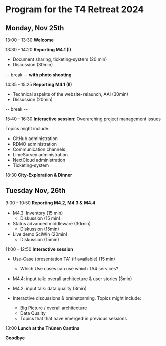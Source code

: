 ﻿---
layout: ../layouts/MarkdownLayout.astro

---
# Program for the T4 Retreat 2024

## Monday, Nov 25th

13:00 - 13:30 **Welcome**

13:30 - 14:20 **Reporting M4.1 (I)**

 + Document sharing, ticketing-system (20 min)
 + Discussion (30min)
  
-- break --  **with photo shooting**

14:35 - 15:25 **Reporting M4.1 (II)**

 + Technical aspekts of the website-relaunch, AAI (30min)
 + Dissussion (20min)

-- break -- 

15:40 - 16:30 **Interactive session**: Overarching project management issues

Topics might include:

+ GitHub administration
+ RDMO administration
+ Communication channels
+ LimeSurvey administration
+ NextCloud administration
+ Ticketing-system

18:30 **City-Exploration & Dinner**

## Tuesday Nov, 26th

9:00 - 10:50 **Reporting M4.2, M4.3 & M4.4**

  + M4.3: Inventory (15 min)
    + Diskussion (15 min)
  + Status advanced middleware (30min)
    + Diskussion (15min)
  + Live demo SciWIn (20min)
    + Diskussion (15min)
    
11:00 - 12:50 **Interactive session**

+ Use-Case (presentation TA1 (if available) (15 min)
  + Which Use cases can use which TA4 services?
+ M4.4: input talk: overall architecture & user stories (3min)
+ M4.2: input talk: data quality (3min)

+ Interactive discussions & brainstorming. Topics might include:
  + Big Picture / overall architecture
  + Data Quality
  + Topics that that have emerged in previous sessions

13:00 **Lunch at the Thünen Cantina**

**Goodbye**



